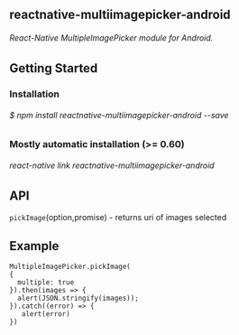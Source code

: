 ## reactnative-multiimagepicker-android
###### React-Native MultipleImagePicker module for Android.

## Getting Started

### Installation
###### $ npm install reactnative-multiimagepicker-android --save

### Mostly automatic installation (>= 0.60)
###### react-native link reactnative-multiimagepicker-android

## API
```pickImage```(option,promise) - returns uri of images selected

## Example
```
MultipleImagePicker.pickImage(
{
  multiple: true
}).then(images => {
  alert(JSON.stringify(images));
}).catch((error) => {
   alert(error)
})
```



